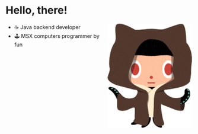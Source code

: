 # Hello, there! 

<img align='right' src="Jedi_git.png" width="230">

- ☕ Java backend developer
- 🕹️ MSX computers programmer by fun 
